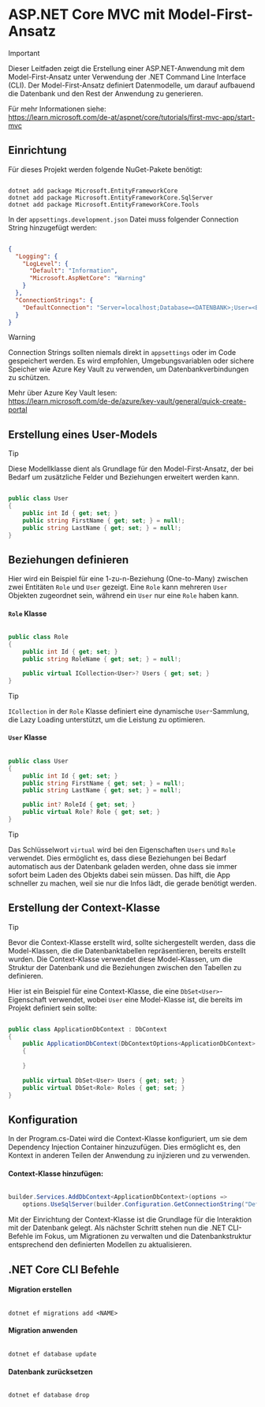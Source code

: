 # ASP.NET Core MVC mit Model-First-Ansatz
> [!IMPORTANT]
> Dieser Leitfaden zeigt die Erstellung einer ASP.NET-Anwendung mit dem Model-First-Ansatz unter Verwendung der .NET Command Line Interface (CLI). Der Model-First-Ansatz definiert Datenmodelle, um darauf aufbauend die Datenbank und den Rest der Anwendung zu generieren.
>
> Für mehr Informationen siehe:<br>
> https://learn.microsoft.com/de-at/aspnet/core/tutorials/first-mvc-app/start-mvc

## Einrichtung
Für dieses Projekt werden folgende NuGet-Pakete benötigt:
```

dotnet add package Microsoft.EntityFrameworkCore
dotnet add package Microsoft.EntityFrameworkCore.SqlServer
dotnet add package Microsoft.EntityFrameworkCore.Tools

```

In der `appsettings.development.json` Datei muss folgender Connection String hinzugefügt werden:
```json

{
  "Logging": {
    "LogLevel": {
      "Default": "Information",
      "Microsoft.AspNetCore": "Warning"
    }
  },
  "ConnectionStrings": {
    "DefaultConnection": "Server=localhost;Database=<DATENBANK>;User=<BENUTZERNAME>;Password=<PASSWORT>TrustServerCertificate=True"
  }
}

```

> [!WARNING]
> Connection Strings sollten niemals direkt in `appsettings` oder im Code gespeichert werden. Es wird empfohlen, Umgebungsvariablen oder sichere Speicher wie Azure Key Vault zu verwenden, um Datenbankverbindungen zu schützen.
>
> Mehr über Azure Key Vault lesen:<br>
> https://learn.microsoft.com/de-de/azure/key-vault/general/quick-create-portal

## Erstellung eines User-Models
> [!TIP]
> Diese Modellklasse dient als Grundlage für den Model-First-Ansatz, der bei Bedarf um zusätzliche Felder und Beziehungen erweitert werden kann.

```csharp

public class User
{
    public int Id { get; set; }
    public string FirstName { get; set; } = null!;
    public string LastName { get; set; } = null!;
}

```

## Beziehungen definieren
Hier wird ein Beispiel für eine 1-zu-n-Beziehung (One-to-Many) zwischen zwei Entitäten `Role` und `User` gezeigt. Eine `Role` kann mehreren `User` Objekten zugeordnet sein, während ein `User` nur eine `Role` haben kann.

#### `Role` Klasse
```csharp

public class Role
{
    public int Id { get; set; }
    public string RoleName { get; set; } = null!;

    public virtual ICollection<User>? Users { get; set; }
}

```

> [!TIP]
> `ICollection` in der `Role` Klasse definiert eine dynamische `User`-Sammlung, die Lazy Loading unterstützt, um die Leistung zu optimieren.

#### `User` Klasse
```csharp

public class User
{
    public int Id { get; set; }
    public string FirstName { get; set; } = null!;
    public string LastName { get; set; } = null!;

    public int? RoleId { get; set; }
    public virtual Role? Role { get; set; }
}

```

> [!TIP]
> Das Schlüsselwort `virtual` wird bei den Eigenschaften `Users` und `Role` verwendet. Dies ermöglicht es, dass diese Beziehungen bei Bedarf automatisch aus der Datenbank geladen werden, ohne dass sie immer sofort beim Laden des Objekts dabei sein müssen. Das hilft, die App schneller zu machen, weil sie nur die Infos lädt, die gerade benötigt werden.

## Erstellung der Context-Klasse
> [!TIP]
> Bevor die Context-Klasse erstellt wird, sollte sichergestellt werden, dass die Model-Klassen, die die Datenbanktabellen repräsentieren, bereits erstellt wurden. Die Context-Klasse verwendet diese Model-Klassen, um die Struktur der Datenbank und die Beziehungen zwischen den Tabellen zu definieren.

Hier ist ein Beispiel für eine Context-Klasse, die eine `DbSet<User>`-Eigenschaft verwendet, wobei `User` eine Model-Klasse ist, die bereits im Projekt definiert sein sollte:

```csharp

public class ApplicationDbContext : DbContext
{
    public ApplicationDbContext(DbContextOptions<ApplicationDbContext> options) : base(options)
    {
        
    }
    
    public virtual DbSet<User> Users { get; set; }
    public virtual DbSet<Role> Roles { get; set; }
}

```

## Konfiguration
In der Program.cs-Datei wird die Context-Klasse konfiguriert, um sie dem Dependency Injection Container hinzuzufügen. Dies ermöglicht es, den Kontext in anderen Teilen der Anwendung zu injizieren und zu verwenden.

#### Context-Klasse hinzufügen:

```csharp

builder.Services.AddDbContext<ApplicationDbContext>(options => 
    options.UseSqlServer(builder.Configuration.GetConnectionString("DefaultConnection")));

```

Mit der Einrichtung der Context-Klasse ist die Grundlage für die Interaktion mit der Datenbank gelegt. Als nächster Schritt stehen nun die .NET CLI-Befehle im Fokus, um Migrationen zu verwalten und die Datenbankstruktur entsprechend den definierten Modellen zu aktualisieren.

## .NET Core CLI Befehle

#### Migration erstellen
```

dotnet ef migrations add <NAME>

```

#### Migration anwenden
```

dotnet ef database update

```

#### Datenbank zurücksetzen
```

dotnet ef database drop

```
